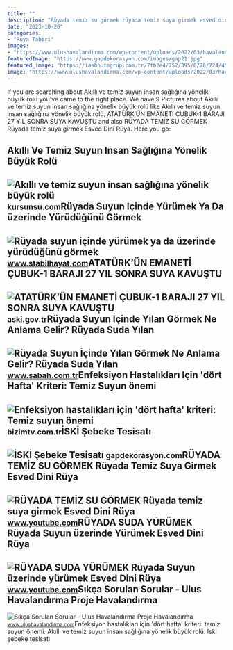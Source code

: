 ```yaml
---
title: ""
description: "Rüyada temi̇z su görmek rüyada temiz suya girmek esved dini rüya"
date: "2023-10-26"
categories:
- "Ruya Tabiri"
images:
- "https://www.ulushavalandirma.com/wp-content/uploads/2022/03/havalandirma-scaled.jpg"
featuredImage: "https://www.gapdekorasyon.com/images/gap21.jpg"
featured_image: "https://iasbh.tmgrup.com.tr/7fb2e4/752/395/0/76/724/456?u=https://isbh.tmgrup.com.tr/sbh/2022/09/30/ruyada-suyun-icinde-yilan-gormek-ne-anlama-gelir-ruyada-suda-yilan-yuzdugunu-gormenin-anlami-1664544347852.jpg"
image: "https://www.ulushavalandirma.com/wp-content/uploads/2022/03/havalandirma-scaled.jpg"
---
```


If you are searching about Akıllı ve temiz suyun insan sağlığına yönelik büyük rolü you've came to the right place. We have 9 Pictures about Akıllı ve temiz suyun insan sağlığına yönelik büyük rolü like Akıllı ve temiz suyun insan sağlığına yönelik büyük rolü, ATATÜRK’ÜN EMANETİ ÇUBUK-1 BARAJI 27 YIL SONRA SUYA KAVUŞTU and also RÜYADA TEMİZ SU GÖRMEK Rüyada temiz suya girmek Esved Dini Rüya. Here you go:

Akıllı Ve Temiz Suyun Insan Sağlığına Yönelik Büyük Rolü
--------------------------------------------------------

 ![Akıllı ve temiz suyun insan sağlığına yönelik büyük rolü](https://kursunsu.com/tema/genel/uploads/haberler/suyun-insan-sağlığındaki-rolu.jpg) <small>kursunsu.com</small>Rüyada Suyun Içinde Yürümek Ya Da üzerinde Yürüdüğünü Görmek
------------------------------------------------------------

 ![Rüyada suyun içinde yürümek ya da üzerinde yürüdüğünü görmek](https://www.stabilhayat.com/wp-content/uploads/2020/07/rüyada-suyun-içinde-yürümek.jpg) <small>www.stabilhayat.com</small>ATATÜRK’ÜN EMANETİ ÇUBUK-1 BARAJI 27 YIL SONRA SUYA KAVUŞTU
-----------------------------------------------------------

 ![ATATÜRK’ÜN EMANETİ ÇUBUK-1 BARAJI 27 YIL SONRA SUYA KAVUŞTU](https://aski.gov.tr/Yukle/Resim/Haber/Haber_Icerik/477-IcerikResim-1367.jpg) <small>aski.gov.tr</small>Rüyada Suyun İçinde Yılan Görmek Ne Anlama Gelir? Rüyada Suda Yılan
-------------------------------------------------------------------

 ![Rüyada Suyun İçinde Yılan Görmek Ne Anlama Gelir? Rüyada Suda Yılan](https://iasbh.tmgrup.com.tr/7fb2e4/752/395/0/76/724/456?u=https://isbh.tmgrup.com.tr/sbh/2022/09/30/ruyada-suyun-icinde-yilan-gormek-ne-anlama-gelir-ruyada-suda-yilan-yuzdugunu-gormenin-anlami-1664544347852.jpg) <small>www.sabah.com.tr</small>Enfeksiyon Hastalıkları Için 'dört Hafta' Kriteri: Temiz Suyun önemi
--------------------------------------------------------------------

 ![Enfeksiyon hastalıkları için 'dört hafta' kriteri: Temiz suyun önemi](https://bizimtv.com.tr/d/news_t/94583.jpg) <small>bizimtv.com.tr</small>İSKİ Şebeke Tesisatı
--------------------

 ![İSKİ Şebeke Tesisatı](https://www.gapdekorasyon.com/images/gap21.jpg) <small>gapdekorasyon.com</small>RÜYADA TEMİZ SU GÖRMEK Rüyada Temiz Suya Girmek Esved Dini Rüya
---------------------------------------------------------------

 ![RÜYADA TEMİZ SU GÖRMEK Rüyada temiz suya girmek Esved Dini Rüya](https://i.ytimg.com/vi/HwnF3_4v2kk/maxresdefault.jpg) <small>www.youtube.com</small>RÜYADA SUDA YÜRÜMEK Rüyada Suyun üzerinde Yürümek Esved Dini Rüya
-----------------------------------------------------------------

 ![RÜYADA SUDA YÜRÜMEK Rüyada Suyun üzerinde yürümek Esved Dini Rüya](https://i.ytimg.com/vi/vSMzDQ_xAPA/maxresdefault.jpg?sqp=-oaymwEmCIAKENAF8quKqQMa8AEB-AH-CYAC0AWKAgwIABABGE0gXShlMA8=&rs=AOn4CLDMaZy5D54O0zUI_b5jhJnIJjuvOw) <small>www.youtube.com</small>Sıkça Sorulan Sorular - Ulus Havalandırma Proje Havalandırma
------------------------------------------------------------

 ![Sıkça Sorulan Sorular - Ulus Havalandırma Proje Havalandırma](https://www.ulushavalandirma.com/wp-content/uploads/2022/03/havalandirma-scaled.jpg) <small>www.ulushavalandirma.com</small>Enfeksiyon hastalıkları için 'dört hafta' kriteri: temiz suyun önemi. Akıllı ve temiz suyun insan sağlığına yönelik büyük rolü. İski̇ şebeke tesisatı
